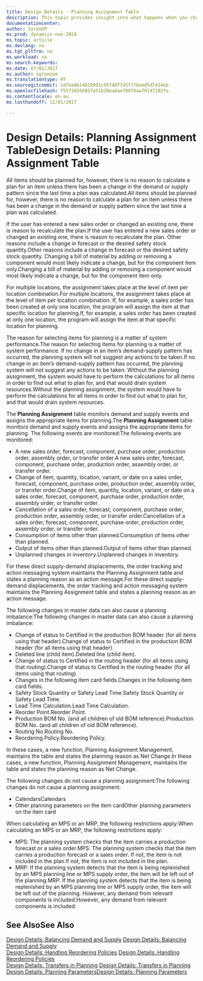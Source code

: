 ```yaml
---
title: Design Details - Planning Assignment Table
description: This topic provides insight into what happens when you change how you plan for an item.
documentationcenter: 
author: SorenGP
ms.prod: dynamics-nav-2018
ms.topic: article
ms.devlang: na
ms.tgt_pltfrm: na
ms.workload: na
ms.search.keywords: 
ms.date: 07/01/2017
ms.author: sgroespe
ms.translationtype: HT
ms.sourcegitcommit: 1dfba8b14019991c95f40ffd5f7fbaed5df414eb
ms.openlocfilehash: f55f26556857a51b20ea8ae70070aa70147182fe
ms.contentlocale: en-au
ms.lasthandoff: 12/01/2017

---
```

# <a name="design-details-planning-assignment-table"></a><span data-ttu-id="40b29-103">Design Details: Planning Assignment Table</span><span class="sxs-lookup"><span data-stu-id="40b29-103">Design Details: Planning Assignment Table</span></span>
<span data-ttu-id="40b29-104">All items should be planned for, however, there is no reason to calculate a plan for an item unless there has been a change in the demand or supply pattern since the last time a plan was calculated.</span><span class="sxs-lookup"><span data-stu-id="40b29-104">All items should be planned for, however, there is no reason to calculate a plan for an item unless there has been a change in the demand or supply pattern since the last time a plan was calculated.</span></span>  
  
<span data-ttu-id="40b29-105">If the user has entered a new sales order or changed an existing one, there is reason to recalculate the plan.</span><span class="sxs-lookup"><span data-stu-id="40b29-105">If the user has entered a new sales order or changed an existing one, there is reason to recalculate the plan.</span></span> <span data-ttu-id="40b29-106">Other reasons include a change in forecast or the desired safety stock quantity.</span><span class="sxs-lookup"><span data-stu-id="40b29-106">Other reasons include a change in forecast or the desired safety stock quantity.</span></span> <span data-ttu-id="40b29-107">Changing a bill of material by adding or removing a component would most likely indicate a change, but for the component item only.</span><span class="sxs-lookup"><span data-stu-id="40b29-107">Changing a bill of material by adding or removing a component would most likely indicate a change, but for the component item only.</span></span>  
  
<span data-ttu-id="40b29-108">For multiple locations, the assignment takes place at the level of item per location combination.</span><span class="sxs-lookup"><span data-stu-id="40b29-108">For multiple locations, the assignment takes place at the level of item per location combination.</span></span> <span data-ttu-id="40b29-109">If, for example, a sales order has been created at only one location, the program will assign the item at that specific location for planning.</span><span class="sxs-lookup"><span data-stu-id="40b29-109">If, for example, a sales order has been created at only one location, the program will assign the item at that specific location for planning.</span></span>  
  
<span data-ttu-id="40b29-110">The reason for selecting items for planning is a matter of system performance.</span><span class="sxs-lookup"><span data-stu-id="40b29-110">The reason for selecting items for planning is a matter of system performance.</span></span> <span data-ttu-id="40b29-111">If no change in an item’s demand-supply pattern has occurred, the planning system will not suggest any actions to be taken.</span><span class="sxs-lookup"><span data-stu-id="40b29-111">If no change in an item’s demand-supply pattern has occurred, the planning system will not suggest any actions to be taken.</span></span> <span data-ttu-id="40b29-112">Without the planning assignment, the system would have to perform the calculations for all items in order to find out what to plan for, and that would drain system resources.</span><span class="sxs-lookup"><span data-stu-id="40b29-112">Without the planning assignment, the system would have to perform the calculations for all items in order to find out what to plan for, and that would drain system resources.</span></span>  
  
<span data-ttu-id="40b29-113">The **Planning Assignment** table monitors demand and supply events and assigns the appropriate items for planning.</span><span class="sxs-lookup"><span data-stu-id="40b29-113">The **Planning Assignment** table monitors demand and supply events and assigns the appropriate items for planning.</span></span> <span data-ttu-id="40b29-114">The following events are monitored:</span><span class="sxs-lookup"><span data-stu-id="40b29-114">The following events are monitored:</span></span>  
  
* <span data-ttu-id="40b29-115">A new sales order, forecast, component, purchase order, production order, assembly order, or transfer order.</span><span class="sxs-lookup"><span data-stu-id="40b29-115">A new sales order, forecast, component, purchase order, production order, assembly order, or transfer order.</span></span>  
* <span data-ttu-id="40b29-116">Change of item, quantity, location, variant, or date on a sales order, forecast, component, purchase order, production order, assembly order, or transfer order.</span><span class="sxs-lookup"><span data-stu-id="40b29-116">Change of item, quantity, location, variant, or date on a sales order, forecast, component, purchase order, production order, assembly order, or transfer order.</span></span>  
* <span data-ttu-id="40b29-117">Cancellation of a sales order, forecast, component, purchase order, production order, assembly order, or transfer order.</span><span class="sxs-lookup"><span data-stu-id="40b29-117">Cancellation of a sales order, forecast, component, purchase order, production order, assembly order, or transfer order.</span></span>  
* <span data-ttu-id="40b29-118">Consumption of items other than planned.</span><span class="sxs-lookup"><span data-stu-id="40b29-118">Consumption of items other than planned.</span></span>  
* <span data-ttu-id="40b29-119">Output of items other than planned.</span><span class="sxs-lookup"><span data-stu-id="40b29-119">Output of items other than planned.</span></span>  
* <span data-ttu-id="40b29-120">Unplanned changes in inventory.</span><span class="sxs-lookup"><span data-stu-id="40b29-120">Unplanned changes in inventory.</span></span>  
  
<span data-ttu-id="40b29-121">For these direct supply-demand displacements, the order tracking and action messaging system maintains the Planning Assignment table and states a planning reason as an action message.</span><span class="sxs-lookup"><span data-stu-id="40b29-121">For these direct supply-demand displacements, the order tracking and action messaging system maintains the Planning Assignment table and states a planning reason as an action message.</span></span>  
  
<span data-ttu-id="40b29-122">The following changes in master data can also cause a planning imbalance:</span><span class="sxs-lookup"><span data-stu-id="40b29-122">The following changes in master data can also cause a planning imbalance:</span></span>  
  
* <span data-ttu-id="40b29-123">Change of status to Certified in the production BOM header (for all items using that header).</span><span class="sxs-lookup"><span data-stu-id="40b29-123">Change of status to Certified in the production BOM header (for all items using that header).</span></span>  
* <span data-ttu-id="40b29-124">Deleted line (child item).</span><span class="sxs-lookup"><span data-stu-id="40b29-124">Deleted line (child item).</span></span>  
* <span data-ttu-id="40b29-125">Change of status to Certified in the routing header (for all items using that routing).</span><span class="sxs-lookup"><span data-stu-id="40b29-125">Change of status to Certified in the routing header (for all items using that routing).</span></span>  
* <span data-ttu-id="40b29-126">Changes in the following item card fields.</span><span class="sxs-lookup"><span data-stu-id="40b29-126">Changes in the following item card fields.</span></span>  
* <span data-ttu-id="40b29-127">Safety Stock Quantity or Safety Lead Time.</span><span class="sxs-lookup"><span data-stu-id="40b29-127">Safety Stock Quantity or Safety Lead Time.</span></span>  
* <span data-ttu-id="40b29-128">Lead Time Calculation.</span><span class="sxs-lookup"><span data-stu-id="40b29-128">Lead Time Calculation.</span></span>  
* <span data-ttu-id="40b29-129">Reorder Point.</span><span class="sxs-lookup"><span data-stu-id="40b29-129">Reorder Point.</span></span>  
* <span data-ttu-id="40b29-130">Production BOM No. (and all children of old BOM reference).</span><span class="sxs-lookup"><span data-stu-id="40b29-130">Production BOM No. (and all children of old BOM reference).</span></span>  
* <span data-ttu-id="40b29-131">Routing No.</span><span class="sxs-lookup"><span data-stu-id="40b29-131">Routing No.</span></span>  
* <span data-ttu-id="40b29-132">Reordering Policy.</span><span class="sxs-lookup"><span data-stu-id="40b29-132">Reordering Policy.</span></span>  
  
<span data-ttu-id="40b29-133">In these cases, a new function, Planning Assignment Management, maintains the table and states the planning reason as Net Change.</span><span class="sxs-lookup"><span data-stu-id="40b29-133">In these cases, a new function, Planning Assignment Management, maintains the table and states the planning reason as Net Change.</span></span>  
  
<span data-ttu-id="40b29-134">The following changes do not cause a planning assignment:</span><span class="sxs-lookup"><span data-stu-id="40b29-134">The following changes do not cause a planning assignment:</span></span>  
  
* <span data-ttu-id="40b29-135">Calendars</span><span class="sxs-lookup"><span data-stu-id="40b29-135">Calendars</span></span>  
* <span data-ttu-id="40b29-136">Other planning parameters on the item card</span><span class="sxs-lookup"><span data-stu-id="40b29-136">Other planning parameters on the item card</span></span>  
  
<span data-ttu-id="40b29-137">When calculating an MPS or an MRP, the following restrictions apply:</span><span class="sxs-lookup"><span data-stu-id="40b29-137">When calculating an MPS or an MRP, the following restrictions apply:</span></span>  
  
* <span data-ttu-id="40b29-138">MPS: The planning system checks that the item carries a production forecast or a sales order.</span><span class="sxs-lookup"><span data-stu-id="40b29-138">MPS: The planning system checks that the item carries a production forecast or a sales order.</span></span> <span data-ttu-id="40b29-139">If not, the item is not included in the plan.</span><span class="sxs-lookup"><span data-stu-id="40b29-139">If not, the item is not included in the plan.</span></span>  
* <span data-ttu-id="40b29-140">MRP: If the planning system detects that the item is being replenished by an MPS planning line or MPS supply order, the item will be left out of the planning.</span><span class="sxs-lookup"><span data-stu-id="40b29-140">MRP: If the planning system detects that the item is being replenished by an MPS planning line or MPS supply order, the item will be left out of the planning.</span></span> <span data-ttu-id="40b29-141">However, any demand from relevant components is included.</span><span class="sxs-lookup"><span data-stu-id="40b29-141">However, any demand from relevant components is included.</span></span>  
  
## <a name="see-also"></a><span data-ttu-id="40b29-142">See Also</span><span class="sxs-lookup"><span data-stu-id="40b29-142">See Also</span></span>  
<span data-ttu-id="40b29-143">[Design Details: Balancing Demand and Supply](design-details-balancing-demand-and-supply.md) </span><span class="sxs-lookup"><span data-stu-id="40b29-143">[Design Details: Balancing Demand and Supply](design-details-balancing-demand-and-supply.md) </span></span>  
<span data-ttu-id="40b29-144">[Design Details: Handling Reordering Policies](design-details-handling-reordering-policies.md) </span><span class="sxs-lookup"><span data-stu-id="40b29-144">[Design Details: Handling Reordering Policies](design-details-handling-reordering-policies.md) </span></span>  
<span data-ttu-id="40b29-145">[Design Details: Transfers in Planning](design-details-transfers-in-planning.md) </span><span class="sxs-lookup"><span data-stu-id="40b29-145">[Design Details: Transfers in Planning](design-details-transfers-in-planning.md) </span></span>  
[<span data-ttu-id="40b29-146">Design Details: Planning Parameters</span><span class="sxs-lookup"><span data-stu-id="40b29-146">Design Details: Planning Parameters</span></span>](design-details-planning-parameters.md)  

